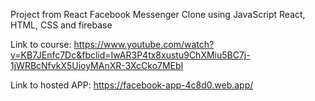 Project from React Facebook Messenger Clone using JavaScript React, HTML, CSS and firebase


Link to course: https://www.youtube.com/watch?v=KB7JEnfc7Dc&fbclid=IwAR3P4tx8xustu9ChXMiu5BC7j-1jWRBcNfvkX5UioyMAnXR-3XcCko7MEbI 


Link to hosted APP: https://facebook-app-4c8d0.web.app/
